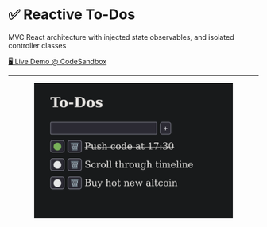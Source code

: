 # ✅ Reactive To-Dos

MVC React architecture with injected state observables, and isolated controller classes

[🖥️ Live Demo @ CodeSandbox][live_demo]

---

<p align="center">
  <img
    src="./screenshot.png"
    width="400px"
  />
</p>

[live_demo]: https://codesandbox.io/s/github/hd-o/coding-challenge/tree/main/package/reactive-todos

